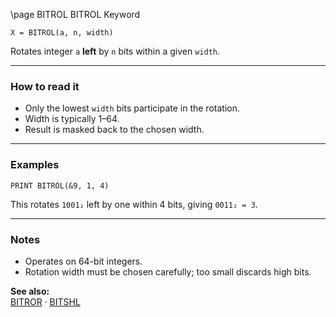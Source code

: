 \page BITROL BITROL Keyword
```basic
X = BITROL(a, n, width)
```

Rotates integer `a` **left** by `n` bits within a given `width`.

---

### How to read it
- Only the lowest `width` bits participate in the rotation.
- Width is typically 1–64.
- Result is masked back to the chosen width.

---

### Examples
```basic
PRINT BITROL(&9, 1, 4)
```

This rotates `1001₂` left by one within 4 bits, giving `0011₂ = 3`.

---

### Notes
- Operates on 64-bit integers.
- Rotation width must be chosen carefully; too small discards high bits.

**See also:**  
[BITROR](https://github.com/brainboxdotcc/retro-rocket/wiki/BITROR) · [BITSHL](https://github.com/brainboxdotcc/retro-rocket/wiki/BITSHL)